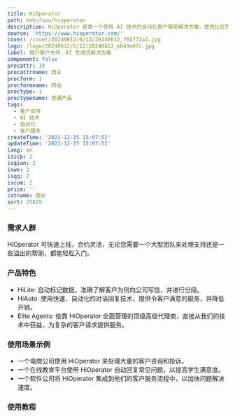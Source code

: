 ```yaml
---
title: HiOperator
path: kehufuwu/hioperator
description: HiOperator 是第一个使用 AI 技术的自动化客户服务解决方案，提供比优秀的人工客户服务代理商还要优越的全方位客户支持。
source: 'https://www.hioperator.com/'
cover: /cover/20240612/6/12/20240612_76b772a3.jpg
logo: /logo/20240612/6/12/20240612_eb43e0fc.jpg
label: 提升客户支持，AI 生成式解决方案
component: false
procattr: 10
procattrname: 商业
procform: 1
procformname: 网站
proctype: 1
proctypename: 普通产品
tags:
  - 客户支持
  - AI 技术
  - 自动化
  - 客户服务
createTime: '2023-12-15 15:07:52'
updateTime: '2023-12-15 15:07:52'
lang: en
isicp: 2
isqian: 2
iswx: 2
isqq: 2
iscom: 2
price: ''
catname: 商业
sort: 25829
---
```




### 需求人群
HiOperator 可快速上线，合约灵活，无论您需要一个大型团队来处理支持还是一些溢出的帮助，都能轻松入门。

### 产品特色
- HiLite: 自动标记数据，准确了解客户为何向公司写信，并进行分段。
- HiAuto: 使用快速、自动化的对话回复技术，提供令客户满意的服务，并降低开销。
- Elite Agents: 依靠 HiOperator 全面管理的顶级高级代理商，直接从我们的技术中获益，为复杂的客户请求提供服务。

### 使用场景示例
- 一个电商公司使用 HiOperator 来处理大量的客户咨询和投诉。
- 一个在线教育平台使用 HiOperator 自动回复常见问题，以提高学生满意度。
- 一个软件公司将 HiOperator 集成到他们的客户服务流程中，以加快问题解决速度。

### 使用教程


  

